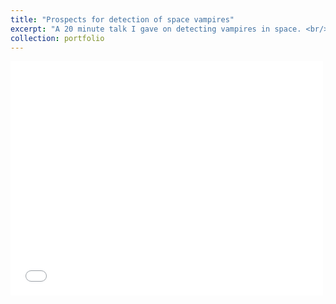 ```yaml
---
title: "Prospects for detection of space vampires"
excerpt: "A 20 minute talk I gave on detecting vampires in space. <br/><img src='count.png'>"
collection: portfolio
---
```



<embed src="spacevampire.pdf" width="500" height="375" 
 type="application/pdf">

